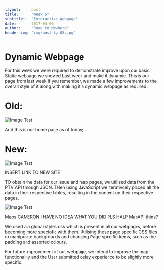 ```yaml
---
layout:     post
title:      "Week 6"
subtitle:   "Interactive Webpage"
date:       2017-04-06
author:     "Road to Nowhere"
header-img: "img/post-bg-05.jpg"
---
```


# Dynamic Webpage

For this week we were required to demonstrate improve upon our basic Static webpage we showed Last week and make it dynamic. This is our page from last week if you remember, we made a few improvements to the overall style of it along with making it a dynamic webpage as required.

# Old:
<img src="{{ site.baseurl }}/images/blog/Week5/Screenshot.PNG" alt="Image Test">

And this is our home page as of today;

# New:

<img src="{{ site.baseurl }}/images/blog/Week6/NewHome6.jpg" alt="Image Test">

INSERT LINK TO NEW SITE

TO obtain the data for our issue and map pages, we utilised data from the PTV API through JSON. THen using JavaScript we iterativcely placed all the data in their respective tables, resulting in the content on their respective pages.

<img src="{{ site.baseurl }}/images/blog/Week6/JSONJS.png" alt="Image Test">

Maps CAMERON I HAVE NO IDEA WHAT YOU DID PLS HALP MapAPI thins?

We used a a global styles.css which is present in all our webpages, before becoming more speciofic with them. Utilising these page specific CSS files to manipulate backgrounds and changing Page specific items, such as the padding and assorted colours.


For future improvement of out webpage, we intend to improve the map functionality and the User submitted delay experience to be slightly more specific.
